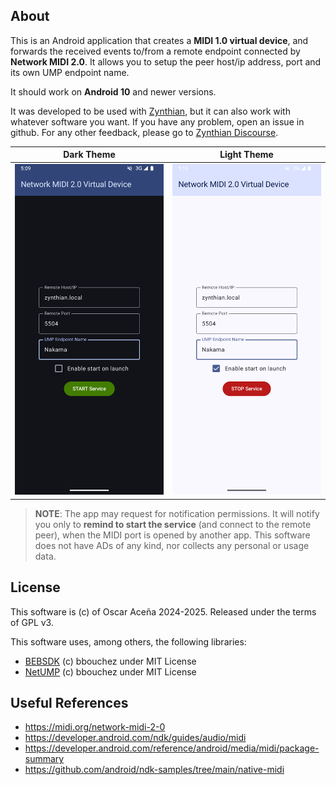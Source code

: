 ## About

This is an Android application that creates a **MIDI 1.0 virtual device**, and forwards the received events to/from a remote endpoint connected by **Network MIDI 2.0**. It allows you to setup the peer host/ip address, port and its own UMP endpoint name.

It should work on **Android 10** and newer versions.

It was developed to be used with [Zynthian](https://zynthian.org), but it can also work with whatever software you want. If you have any problem, open an issue in github. For any other feedback, please go to [Zynthian Discourse](https://discourse.zynthian.org/).

Dark Theme | Light Theme
:----:|:----:
![alt text](docs/screenshot-dark.png) | ![alt text](docs/screenshot-light.png)

> **NOTE**: The app may request for notification permissions. It will notify you only to **remind to start the service** (and connect to the remote peer), when the MIDI port is opened by another app. This software does not have ADs of any kind, nor collects any personal or usage data.


## License

This software is (c) of Oscar Aceña 2024-2025. Released under the terms of GPL v3.

This software uses, among others, the following libraries:

* [BEBSDK](https://github.com/bbouchez/BEBSDK) (c) bbouchez under MIT License
* [NetUMP](https://github.com/bbouchez/NetUMP) (c) bbouchez under MIT License


## Useful References

* https://midi.org/network-midi-2-0
* https://developer.android.com/ndk/guides/audio/midi
* https://developer.android.com/reference/android/media/midi/package-summary
* https://github.com/android/ndk-samples/tree/main/native-midi
